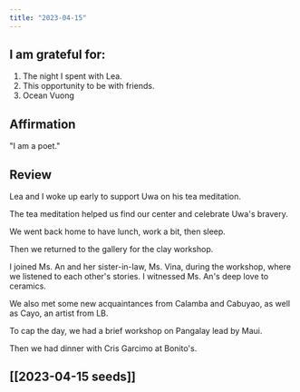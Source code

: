 ```yaml
---
title: "2023-04-15"
---
```

## I am grateful for:
1. The night I spent with Lea.
2. This opportunity to be with friends.
3. Ocean Vuong

## Affirmation

"I am a poet."

## Review

Lea and I woke up early to support Uwa on his tea meditation.

The tea meditation helped us find our center and celebrate Uwa's bravery.

We went back home to have lunch, work a bit, then sleep.

Then we returned to the gallery for the clay workshop.

I joined Ms. An and her sister-in-law, Ms. Vina, during the workshop, where we listened to each other's stories. I witnessed Ms. An's deep love to ceramics.

We also met some new acquaintances from Calamba and Cabuyao, as well as Cayo, an artist from LB.

To cap the day, we had a brief workshop on Pangalay lead by Maui.

Then we had dinner with Cris Garcimo at Bonito's.

## [[2023-04-15 seeds]]